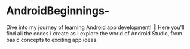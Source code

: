 # AndroidBeginnings-
Dive into my journey of learning Android app development! 🚀 Here you'll find all the codes I create as I explore the world of Android Studio, from basic concepts to exciting app ideas.
